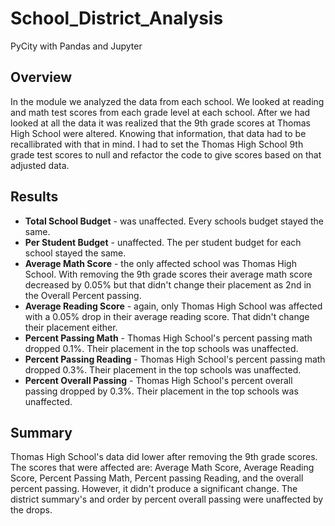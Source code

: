 # School_District_Analysis
PyCity with Pandas and Jupyter

## Overview

In the module we analyzed the data from each school. We looked at reading and math test scores from each grade level at each school. After we had looked at all the data it was realized that the 9th grade scores at Thomas High School were altered. Knowing that information, that data had to be recallibrated with that in mind. I had to set the Thomas High School 9th grade test scores to null and refactor the code to give scores based on that adjusted data.

## Results

* **Total School Budget** - was unaffected. Every schools budget stayed the same.
* **Per Student Budget** - unaffected. The per student budget for each school stayed the same.
* **Average Math Score** - the only affected school was Thomas High School. With removing the 9th grade scores their average math score decreased by 0.05% but that didn't change their placement as 2nd in the Overall Percent passing.
* **Average Reading Score** - again, only Thomas High School was affected with a 0.05% drop in their average reading score. That didn't change their placement either.
* **Percent Passing Math** - Thomas High School's percent passing math dropped 0.1%. Their placement in the top schools was unaffected.
* **Percent Passing Reading** - Thomas High School's percent passing math dropped 0.3%. Their placement in the top schools was unaffected.
* **Percent Overall Passing** - Thomas High School's percent overall passing dropped by 0.3%. Their placement in the top schools was unaffected.

## Summary

Thomas High School's data did lower after removing the 9th grade scores. The scores that were affected are: Average Math Score, Average Reading Score, Percent Passing Math, Percent passing Reading, and the overall percent passing. However, it didn't produce a significant change. The district summary's and order by percent overall passing were unaffected by the drops.
